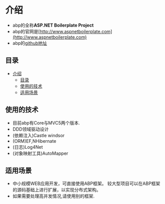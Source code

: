 # 介绍

* abp的全称**ASP.NET Boilerplate Project**
* abp的官网是[http://www.aspnetboilerplate.com](http://www.aspnetboilerplate.com)
* abp的[github地址](https://github.com/aspnetboilerplate)

## 目录

<!-- TOC -->

- [介绍](#%E4%BB%8B%E7%BB%8D)
    - [目录](#%E7%9B%AE%E5%BD%95)
    - [使用的技术](#%E4%BD%BF%E7%94%A8%E7%9A%84%E6%8A%80%E6%9C%AF)
    - [适用场景](#%E9%80%82%E7%94%A8%E5%9C%BA%E6%99%AF)

<!-- /TOC -->

## 使用的技术

* 目前abp有Core与MVC5两个版本.
* DDD领域驱动设计
* (依赖注入)Castle windsor
* (ORM)EF,NHibernate
* (日志)Log4Net
* (对象映射工具)AutoMapper

## 适用场景

* 中小规模WEB应用开发，可直接使用ABP框架。 较大型项目可以在ABP框架的源码基础上进行扩展，以实现分布式架构。
* 如果需要处理高并发情况,请使用别的框架.